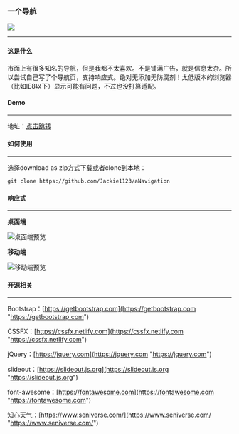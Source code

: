 ### 一个导航

![](https://img.shields.io/badge/version-4.1.2-red)

------------
#### 这是什么

市面上有很多知名的导航，但是我都不太喜欢。不是铺满广告，就是信息太杂。所以尝试自己写了个导航页，支持响应式。绝对无添加无防腐剂！太低版本的浏览器（比如IE8以下）显示可能有问题，不过也没打算适配。

#### Demo

------------

地址：[点击跳转](https://nav.kksan.top/)

#### 如何使用

------------

选择download as zip方式下载或者clone到本地：
```
git clone https://github.com/Jackie1123/aNavigation
```

#### 响应式

------------

**桌面端**

![桌面端预览](https://s1.ax1x.com/2020/03/13/8MV3uT.png)

**移动端**

![移动端预览](https://s1.ax1x.com/2020/03/14/8MV6Ve.jpg)


#### 开源相关

------------

Bootstrap：[https://getbootstrap.com](https://getbootstrap.com "https://getbootstrap.com")

CSSFX：[https://cssfx.netlify.com](https://cssfx.netlify.com "https://cssfx.netlify.com")

jQuery：[https://jquery.com](https://jquery.com "https://jquery.com")

slideout：[https://slideout.js.org](https://slideout.js.org "https://slideout.js.org")

font-awesome：[https://fontawesome.com](https://fontawesome.com "https://fontawesome.com")

知心天气：[https://www.seniverse.com/](https://www.seniverse.com/ "https://www.seniverse.com/")